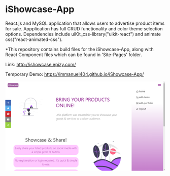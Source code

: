 # iShowcase-App
React.js and MySQL application that allows users to advertise product items for sale. Appplication has full CRUD functionality and color theme selection options. Dependencies include uiKit_css-library("uikit-react") and animate css("react-animated-css").

*This repository contains build files for the iShowcase-App, along with React Component files which can be found in 'Site-Pages' folder.


Link: http://ishowcase.epizy.com/   

Temporary Demo: https://immanuel404.github.io/iShowcase-App/

![](ishowcase.png)
